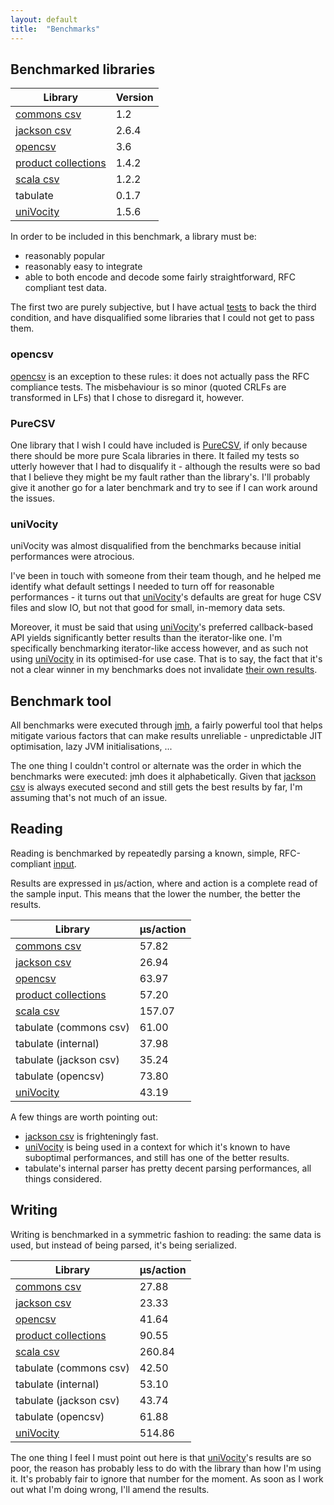 ```yaml
---
layout: default
title:  "Benchmarks"
---
```


## Benchmarked libraries

| Library               | Version |
|-----------------------|---------|
| [commons csv]         |     1.2 |
| [jackson csv]         |   2.6.4 |
| [opencsv]             |     3.6 |
| [product collections] |   1.4.2 |
| [scala csv]           |   1.2.2 |
| tabulate              |   0.1.7 |
| [uniVocity]           |   1.5.6 |

In order to be included in this benchmark, a library must be:

* reasonably popular
* reasonably easy to integrate
* able to both encode and decode some fairly straightforward, RFC compliant test data.

The first two are purely subjective, but I have actual
[tests](https://github.com/nrinaudo/tabulate/tree/master/benchmark/src/test/scala/tabulate/benchmark) to back the third
condition, and have disqualified some libraries that I could not get to pass them.

### opencsv
[opencsv] is an exception to these rules: it does not actually pass the RFC compliance tests. The misbehaviour is so
minor (quoted CRLFs are transformed in LFs) that I chose to disregard it, however.

### PureCSV
One library that I wish I could have included is [PureCSV](https://github.com/melrief/PureCSV), if only because 
there should be more pure Scala libraries in there. It failed my tests so utterly however that I had to disqualify it -
although the results were so bad that I believe they might be my fault rather than the library's. I'll probably give it
another go for a later benchmark and try to see if I can work around the issues.

### uniVocity
uniVocity was almost disqualified from the benchmarks because initial performances were atrocious.

I've been in touch with someone from their team though, and he helped me identify what default settings I needed
to turn off for reasonable performances - it turns out that [uniVocity]'s defaults are great for huge CSV files and slow
IO, but not that good for small, in-memory data sets.

Moreover, it must be said that using [uniVocity]'s preferred callback-based API yields significantly better results than
the iterator-like one. I'm specifically benchmarking iterator-like access however, and as such not using [uniVocity]
in its optimised-for use case. That is to say, the fact that it's not a clear winner in my benchmarks does not
invalidate [their own results](https://github.com/uniVocity/csv-parsers-comparison).

## Benchmark tool
All benchmarks were executed through [jmh](http://openjdk.java.net/projects/code-tools/jmh/), a fairly powerful tool
that helps mitigate various factors that can make results unreliable - unpredictable JIT optimisation, lazy JVM
initialisations, ...

The one thing I couldn't control or alternate was the order in which the benchmarks were executed: jmh does it
alphabetically. Given that [jackson csv] is always executed second and still gets the best results by far, I'm assuming
that's not much of an issue.

## Reading
Reading is benchmarked by repeatedly parsing a known, simple, RFC-compliant
[input](https://github.com/nrinaudo/tabulate/blob/master/benchmark/src/main/scala/tabulate/benchmark/package.scala).
 
Results are expressed in μs/action, where and action is a complete read of the sample input. This means that the lower
the number, the better the results.  

| Library                | μs/action |
|------------------------|-----------|
| [commons csv]          |     57.82 |
| [jackson csv]          |     26.94 |
| [opencsv]              |     63.97 |
| [product collections]  |     57.20 |
| [scala csv]            |    157.07 |
| tabulate (commons csv) |     61.00 |
| tabulate (internal)    |     37.98 |
| tabulate (jackson csv) |     35.24 |
| tabulate (opencsv)     |     73.80 |
| [uniVocity]            |     43.19 |

A few things are worth pointing out:

* [jackson csv] is frighteningly fast.
* [uniVocity] is being used in a context for which it's known to have suboptimal performances, and still has one of the
  better results.
* tabulate's internal parser has pretty decent parsing performances, all things considered.


## Writing
Writing is benchmarked in a symmetric fashion to reading: the same data is used, but instead of being parsed, it's being
serialized.

| Library                | μs/action |
|------------------------|-----------|
| [commons csv]          |     27.88 |
| [jackson csv]          |     23.33 |
| [opencsv]              |     41.64 |
| [product collections]  |     90.55 |
| [scala csv]            |    260.84 |
| tabulate (commons csv) |     42.50 |
| tabulate (internal)    |     53.10 |
| tabulate (jackson csv) |     43.74 |
| tabulate (opencsv)     |     61.88 |
| [uniVocity]            |    514.86 |

The one thing I feel I must point out here is that [uniVocity]'s results are so poor, the reason has probably less to do
with the library than how I'm using it. It's probably fair to ignore that number for the moment. As soon as I work out
what I'm doing wrong, I'll amend the results.

[commons csv]:https://commons.apache.org/proper/commons-csv/
[jackson csv]:https://github.com/FasterXML/jackson-dataformat-csv
[opencsv]:http://opencsv.sourceforge.net
[scala csv]:https://github.com/tototoshi/scala-csv
[uniVocity]:https://github.com/uniVocity/uniVocity-parsers
[product collections]:https://github.com/marklister/product-collections